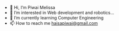 - 👋 Hi, I’m Piwai Melissa
- 👀 I’m interested in Web development and robotics...
- 🌱 I’m currently learning Computer Engineering
- 📫 How to reach me haisapiwai@gmail.com


<!---
peey1219/peey1219 is a ✨ special ✨ repository because its `README.md` (this file) appears on your GitHub profile.
You can click the Preview link to take a look at your changes.
--->
